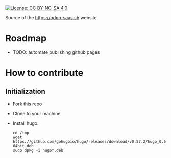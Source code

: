 [![License: CC BY-NC-SA 4.0](https://licensebuttons.net/l/by-nc-sa/4.0/80x15.png)](https://creativecommons.org/licenses/by-nc-sa/4.0/)


Source of the https://odoo-saas.sh website

# Roadmap

* TODO: automate publishing github pages

# How to contribute

## Initialization

* Fork this repo
* Clone to your machine
* Install hugo:

      cd /tmp
      wget https://github.com/gohugoio/hugo/releases/download/v0.57.2/hugo_0.57.2_Linux-64bit.deb
      sudo dpkg -i hugo*.deb
